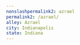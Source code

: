 ```yaml
---
﻿nonslashpermalink2: azrael
permalink2: /azrael/
alley: Azrael
city: Indianapolis
state: Indiana
---
```

